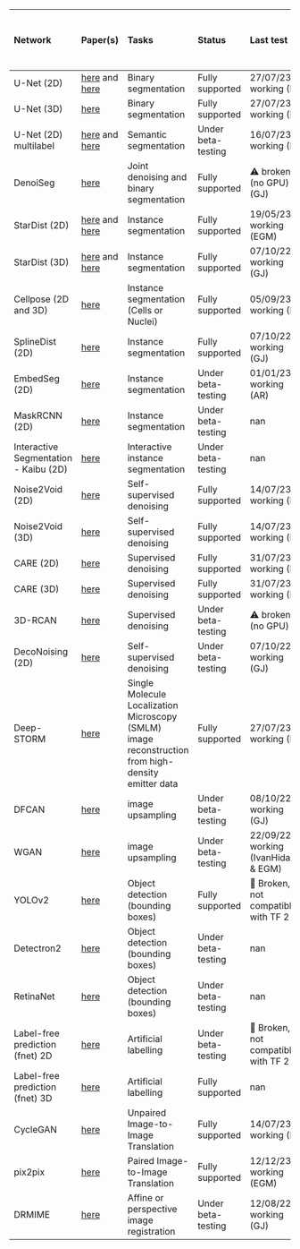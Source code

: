 | Network                               | Paper(s)                                                      | Tasks                                                                                              | Status             | Last test                               | Link to example training and test dataset                                             |
|:--------------------------------------|:--------------------------------------------------------------|:---------------------------------------------------------------------------------------------------|:-------------------|:----------------------------------------|:--------------------------------------------------------------------------------------|
| U-Net (2D)                            | [here](https://www.nature.com/articles/s41592-018-0261-2#author-information) and [here](https://arxiv.org/abs/1505.04597)           | Binary segmentation                                                                                | Fully supported    | 27/07/23 ✅  working (IH)                | [here](https://github.com/zhixuhao/unet)                                                            |
| U-Net (3D)                            | [here](https://arxiv.org/pdf/1606.06650)                                         | Binary segmentation                                                                                | Fully supported    | 27/07/23 ✅  working (IH)                | [EPFL dataset](https://www.epfl.ch/labs/cvlab/data/data-em/)                                                         |
| U-Net (2D) multilabel                 | [here](https://www.nature.com/articles/s41592-018-0261-2#author-information) and [here](https://arxiv.org/abs/1505.04597)           | Semantic segmentation                                                                              | Under beta-testing | 16/07/23 ✅  working (IH)                | [here](https://doi.org/10.5281/zenodo.5639253)                                        |
| DenoiSeg                              | [here](https://arxiv.org/abs/2005.02987)                                        | Joint denoising and binary segmentation                                                            | Fully supported    | ⚠️ broken (no GPU) (GJ)                 | Available soon                                                                        |
| StarDist (2D)                         | [here](https://arxiv.org/abs/1806.03535) and [here](http://openaccess.thecvf.com/content_WACV_2020/papers/Weigert_Star-convex_Polyhedra_for_3D_Object_Detection_and_Segmentation_in_Microscopy_WACV_2020_paper.pdf) | Instance segmentation                                                                              | Fully supported    | 19/05/23 ✅  working (EGM)               | [here](https://zenodo.org/record/3715492#.XnMhuXUzY5l)                                                            |
| StarDist (3D)                         | [here](https://arxiv.org/abs/1806.03535) and [here](http://openaccess.thecvf.com/content_WACV_2020/papers/Weigert_Star-convex_Polyhedra_for_3D_Object_Detection_and_Segmentation_in_Microscopy_WACV_2020_paper.pdf) | Instance segmentation                                                                              | Fully supported    | 07/10/22 ✅ working (GJ)                 | [from Stardist github](https://github.com/mpicbg-csbd/stardist/releases/download/0.3.0/demo3D.zip)                                              |
| Cellpose (2D and 3D)                  | [here](https://www.nature.com/articles/s41592-020-01018-x)                                   | Instance segmentation (Cells or Nuclei)                                                            | Fully supported    | 05/09/23 ✅ working (IH)                 | [here](https://zenodo.org/records/10277106)                                                                 |
| SplineDist (2D)                       | [here](https://www.biorxiv.org/content/10.1101/2020.10.27.357640v1)                                       | Instance segmentation                                                                              | Fully supported    | 07/10/22 ✅ working (GJ)                 | [here](https://zenodo.org/record/3715492#.XnMhuXUzY5l)                                                            |
| EmbedSeg (2D)                         | [here](https://arxiv.org/abs/2101.10033)                                         | Instance segmentation                                                                              | Under beta-testing | 01/01/23 ✅ working (AR)                 | [here](https://zenodo.org/record/3715492#.XnMhuXUzY5l) and [here](https://zenodo.org/records/10277106)                                  |
| MaskRCNN (2D)                         | [here](https://arxiv.org/abs/1703.06870)                                         | Instance segmentation                                                                              | Under beta-testing | nan                                     | Coming soon!                                                                          |
| Interactive Segmentation - Kaibu (2D) | [here](https://f1000research.com/articles/10-142?s=09#ref-15)                                            | Interactive instance segmentation                                                                  | Under beta-testing | nan                                     | Coming soon!                                                                          |
| Noise2Void (2D)                       | [here](https://arxiv.org/abs/1811.10980)                                        | Self-supervised denoising                                                                          | Fully supported    | 14/07/23 ✅  working (IH)                | [here](https://zenodo.org/record/5750174#.Y0BMDdJBxkg) or [here](https://zenodo.org/record/3713315#.XnEC6i2cZQI)                                 |
| Noise2Void (3D)                       | [here](https://arxiv.org/abs/1811.10980)                                        | Self-supervised denoising                                                                          | Fully supported    | 14/07/23 ✅  working (IH)                | [here](https://zenodo.org/record/3713326#.XnEJjy2cZQI)                                                        |
| CARE (2D)                             | [here](https://www.nature.com/articles/s41592-018-0216-7)                                  | Supervised denoising                                                                               | Fully supported    | 31/07/23 ✅  working (IH)                | [here](https://zenodo.org/record/5750174#.Y0BMDdJBxkg) or [here](https://zenodo.org/record/3713330#.XnEJoi2cZQI)                                       |
| CARE (3D)                             | [here](https://www.nature.com/articles/s41592-018-0216-7)                                  | Supervised denoising                                                                               | Fully supported    | 31/07/23 ✅  working (IH)                | [here](https://zenodo.org/record/3713337#.XnEJui2cZQI)                                                              |
| 3D-RCAN                               | [here](https://www.biorxiv.org/content/10.1101/2020.08.27.270439v1.full)                                            | Supervised denoising                                                                               | Under beta-testing | ⚠️ broken (no GPU)                      | [here](https://zenodo.org/record/3713337#.XnEJui2cZQI)                                                              |
| DecoNoising (2D)                      | [here](https://arxiv.org/abs/2008.08414)                                      | Self-supervised denoising                                                                          | Under beta-testing | 07/10/22 ✅  working (GJ)                | [here](https://zenodo.org/record/5750174#.Y0BMDdJBxkg) or [here](https://zenodo.org/record/3713315#.XnEC6i2cZQI)                                 |
| Deep-STORM                            | [here](https://www.osapublishing.org/optica/abstract.cfm?uri=optica-5-4-458)                                    | Single Molecule Localization Microscopy (SMLM) image reconstruction from high-density emitter data | Fully supported    | 27/07/23 ✅  working (IH)                | Training data simulated in the notebook or available from [here](https://zenodo.org/record/3959089#.Xxrko2MzaV4) |
| DFCAN                                 | [here](https://www.nature.com/articles/s41592-020-01048-5)                                        | image upsampling                                                                                   | Under beta-testing | 08/10/22 ✅ working (GJ)                 | [here](https://www.dropbox.com/s/9f9xat4jbgkdchh/F-actin-small.zip?dl=0)                                                               |
| WGAN                                  | [here](https://proceedings.mlr.press/v70/arjovsky17a.html)                                         | image upsampling                                                                                   | Under beta-testing | 22/09/22 ✅  working (IvanHidalgo & EGM) | [here](https://www.dropbox.com/s/9f9xat4jbgkdchh/F-actin-small.zip?dl=0)                                                               |
| YOLOv2                                | [here](https://ieeexplore.ieee.org/document/8100173)                                            | Object detection (bounding boxes)                                                                  | Fully supported    | 🔴 Broken, not compatible with TF 2      | [here](https://zenodo.org/record/3941908#.XxrksWMzaV4)                                                              |
| Detectron2                            | [here](https://github.com/facebookresearch/detectron2)                                       | Object detection (bounding boxes)                                                                  | Under beta-testing | nan                                     | [here](https://zenodo.org/record/3941908#.XxrksWMzaV4)                                                              |
| RetinaNet                             | [here](https://arxiv.org/abs/1708.02002)                                       | Object detection (bounding boxes)                                                                  | Under beta-testing | nan                                     | [here](https://zenodo.org/record/3941908#.XxrksWMzaV4)                                                              |
| Label-free prediction (fnet) 2D       | [here](https://www.nature.com/articles/s41592-018-0111-2)                                       | Artificial labelling                                                                               | Under beta-testing | 🔴 Broken, not compatible with TF 2      | Coming soon                                                                           |
| Label-free prediction (fnet) 3D       | [here](https://www.nature.com/articles/s41592-018-0111-2)                                       | Artificial labelling                                                                               | Fully supported    | nan                                     | [here](https://zenodo.org/record/3748967#.XpRQgy-ZNQI)                                                                |
| CycleGAN                              | [here](https://arxiv.org/abs/1703.10593)                                        | Unpaired Image-to-Image Translation                                                                | Fully supported    | 14/07/23 ✅  working (IH)                | [here](https://zenodo.org/record/3941884#.XxrkwWMzaV4)                                                            |
| pix2pix                               | [here](https://arxiv.org/abs/1611.07004)                                         | Paired Image-to-Image Translation                                                                  | Fully supported    | 12/12/23 ✅ working (EGM)                | [here](https://zenodo.org/record/3941889#.XxrkzWMzaV4)                                                             |
| DRMIME                                | [here](https://arxiv.org/abs/2001.09865)                                           | Affine or perspective image registration                                                           | Under beta-testing | 12/08/22 ✅  working (GJ)                | Coming soon!                                                                          |